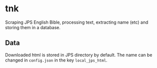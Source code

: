 # tnk
Scraping JPS English Bible, processing text, extracting name (etc)
and storing them in a database.

## Data
Downloaded html is stored in JPS directory by default. The name
can be changed in `config.json` in the key `local_jps_html`.

